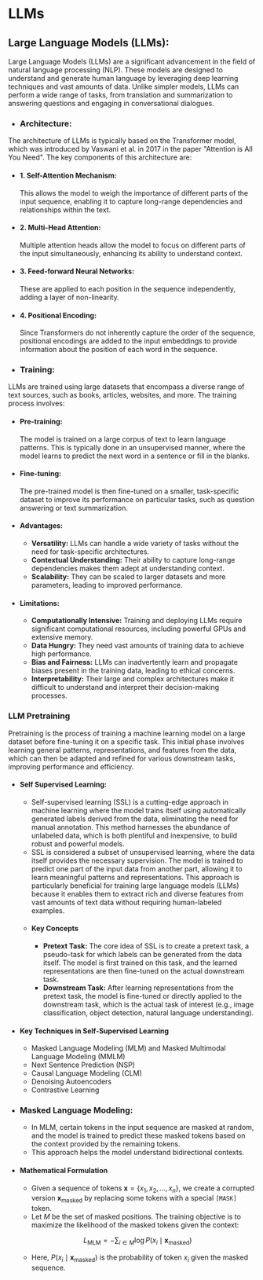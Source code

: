 # LLMs
## **Large Language Models (LLMs):**
Large Language Models (LLMs) are a significant advancement in the field of natural language processing (NLP). These models are designed to understand and generate human language by leveraging deep learning techniques and vast amounts of data. Unlike simpler models, LLMs can perform a wide range of tasks, from translation and summarization to answering questions and engaging in conversational dialogues.
 - ### **Architecture:**
The architecture of LLMs is typically based on the Transformer model, which was introduced by Vaswani et al. in 2017 in the paper "Attention is All You Need". The key components of this architecture are:
  - #### 1. **Self-Attention Mechanism:** 
    This allows the model to weigh the importance of different parts of the input sequence, enabling it to capture long-range dependencies and relationships within the text.
  - #### 2. **Multi-Head Attention:** 
    Multiple attention heads allow the model to focus on different parts of the input simultaneously, enhancing its ability to understand context.
  - #### 3. **Feed-forward Neural Networks:** 
    These are applied to each position in the sequence independently, adding a layer of non-linearity.
  - #### 4. **Positional Encoding:** 
    Since Transformers do not inherently capture the order of the sequence, positional encodings are added to the input embeddings to provide information about the position of each word in the sequence.
 - ### **Training:**
LLMs are trained using large datasets that encompass a diverse range of text sources, such as books, articles, websites, and more. The training process involves:
  - #### **Pre-training:**
    The model is trained on a large corpus of text to learn language patterns. This is typically done in an unsupervised manner, where the model learns to predict the next word in a sentence or fill in the blanks.
  - #### **Fine-tuning:**
    The pre-trained model is then fine-tuned on a smaller, task-specific dataset to improve its performance on particular tasks, such as question answering or text summarization.
 - #### **Advantages:**
    - **Versatility:** LLMs can handle a wide variety of tasks without the need for task-specific architectures.
    - **Contextual Understanding:** Their ability to capture long-range dependencies makes them adept at understanding context.
    - **Scalability:** They can be scaled to larger datasets and more parameters, leading to improved performance.
  - #### **Limitations:**
    - **Computationally Intensive:** Training and deploying LLMs require significant computational resources, including powerful GPUs and extensive memory.
    - **Data Hungry:** They need vast amounts of training data to achieve high performance.
    - **Bias and Fairness:** LLMs can inadvertently learn and propagate biases present in the training data, leading to ethical concerns.
    - **Interpretability:** Their large and complex architectures make it difficult to understand and interpret their decision-making processes.

   ### **LLM Pretraining** 
  Pretraining is the process of training a machine learning model on a large dataset before fine-tuning it on a specific task. This initial phase involves learning general patterns, representations, and features from the data, which can then be adapted and refined for various downstream tasks, improving performance and efficiency.
- #### **Self Supervised Learning:**
  - Self-supervised learning (SSL) is a cutting-edge approach in machine learning where the model trains itself using automatically generated labels derived from the data, eliminating the need for manual annotation. This method harnesses the abundance of unlabeled data, which is both plentiful and inexpensive, to build robust and powerful models.
  - SSL is considered a subset of unsupervised learning, where the data itself provides the necessary supervision. The model is trained to predict one part of the input data from another part, allowing it to learn meaningful patterns and representations. This approach is particularly beneficial for training large language models (LLMs) because it enables them to extract rich and diverse features from vast amounts of text data without requiring human-labeled examples.
  - #### Key Concepts
    - **Pretext Task:** The core idea of SSL is to create a pretext task, a pseudo-task for which labels can be generated from the data itself. The model is first trained on this task, and the learned representations are then fine-tuned on the actual downstream task.
    - **Downstream Task:** After learning representations from the pretext task, the model is fine-tuned or directly applied to the downstream task, which is the actual task of interest (e.g., image classification, object detection, natural language understanding).
- #### **Key Techniques in Self-Supervised Learning**
    - Masked Language Modeling (MLM) and Masked Multimodal Language Modeling (MMLM)
    - Next Sentence Prediction (NSP)
    - Causal Language Modeling (CLM)
    - Denoising Autoencoders
    - Contrastive Learning
 - ### **Masked Language Modeling:**
     - In MLM, certain tokens in the input sequence are masked at random, and the model is trained to predict these masked tokens based on the context provided by the remaining tokens.
     - This approach helps the model understand bidirectional contexts.
  - #### **Mathematical Formulation**
    -  Given a sequence of tokens $\mathbf{x} = \{x_1, x_2, \ldots, x_n\}$, we create a corrupted version $\mathbf{x}_{\text{masked}}$ by replacing some tokens with a special `[MASK]` token.
    -  Let $M$ be the set of masked positions.
    The training objective is to maximize the likelihood of the masked tokens given the context:

    $$L_{\text{MLM}} = -\sum_{i \in M} \log P(x_i \mid \mathbf{x}_{\text{masked}})$$
    
    - Here, $P(x_i \mid \mathbf{x}_{\text{masked}})$ is the probability of token $x_i$ given the masked sequence.
     

